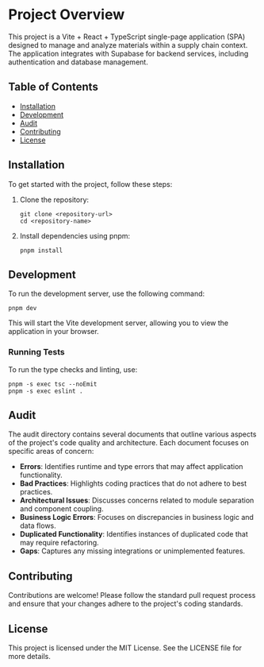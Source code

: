 # Project Overview

This project is a Vite + React + TypeScript single-page application (SPA) designed to manage and analyze materials within a supply chain context. The application integrates with Supabase for backend services, including authentication and database management.

## Table of Contents

- [Installation](#installation)
- [Development](#development)
- [Audit](#audit)
- [Contributing](#contributing)
- [License](#license)

## Installation

To get started with the project, follow these steps:

1. Clone the repository:
   ```
   git clone <repository-url>
   cd <repository-name>
   ```

2. Install dependencies using pnpm:
   ```
   pnpm install
   ```

## Development

To run the development server, use the following command:
```
pnpm dev
```

This will start the Vite development server, allowing you to view the application in your browser.

### Running Tests

To run the type checks and linting, use:
```
pnpm -s exec tsc --noEmit
pnpm -s exec eslint .
```

## Audit

The audit directory contains several documents that outline various aspects of the project's code quality and architecture. Each document focuses on specific areas of concern:

- **Errors**: Identifies runtime and type errors that may affect application functionality.
- **Bad Practices**: Highlights coding practices that do not adhere to best practices.
- **Architectural Issues**: Discusses concerns related to module separation and component coupling.
- **Business Logic Errors**: Focuses on discrepancies in business logic and data flows.
- **Duplicated Functionality**: Identifies instances of duplicated code that may require refactoring.
- **Gaps**: Captures any missing integrations or unimplemented features.

## Contributing

Contributions are welcome! Please follow the standard pull request process and ensure that your changes adhere to the project's coding standards.

## License

This project is licensed under the MIT License. See the LICENSE file for more details.